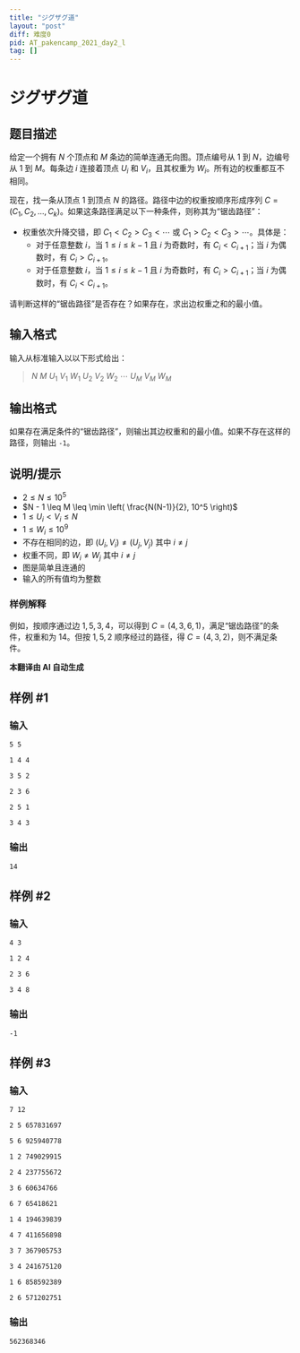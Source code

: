 ```yaml
---
title: "ジグザグ道"
layout: "post"
diff: 难度0
pid: AT_pakencamp_2021_day2_l
tag: []
---
```


# ジグザグ道

## 题目描述

给定一个拥有 $N$ 个顶点和 $M$ 条边的简单连通无向图。顶点编号从 $1$ 到 $N$，边编号从 $1$ 到 $M$。每条边 $i$ 连接着顶点 $U_i$ 和 $V_i$，且其权重为 $W_i$。所有边的权重都互不相同。

现在，找一条从顶点 $1$ 到顶点 $N$ 的路径。路径中边的权重按顺序形成序列 $C = (C_1, C_2, \ldots, C_k)$。如果这条路径满足以下一种条件，则称其为“锯齿路径”：

- 权重依次升降交错，即 $C_1 < C_2 > C_3 < \cdots$ 或 $C_1 > C_2 < C_3 > \cdots$。具体是：
  - 对于任意整数 $i$，当 $1 \leq i \leq k - 1$ 且 $i$ 为奇数时，有 $C_i < C_{i+1}$；当 $i$ 为偶数时，有 $C_i > C_{i+1}$。
  - 对于任意整数 $i$，当 $1 \leq i \leq k - 1$ 且 $i$ 为奇数时，有 $C_i > C_{i+1}$；当 $i$ 为偶数时，有 $C_i < C_{i+1}$。

请判断这样的“锯齿路径”是否存在？如果存在，求出边权重之和的最小值。

## 输入格式

输入从标准输入以以下形式给出：

> $N$ $M$ $U_1$ $V_1$ $W_1$ $U_2$ $V_2$ $W_2$ $\cdots$ $U_M$ $V_M$ $W_M$

## 输出格式

如果存在满足条件的“锯齿路径”，则输出其边权重和的最小值。如果不存在这样的路径，则输出 `-1`。

## 说明/提示

- $2 \leq N \leq 10^5$
- $N - 1 \leq M \leq \min \left( \frac{N(N-1)}{2}, 10^5 \right)$
- $1 \leq U_i < V_i \leq N$
- $1 \leq W_i \leq 10^9$
- 不存在相同的边，即 $(U_i, V_i) \neq (U_j, V_j)$ 其中 $i \neq j$
- 权重不同，即 $W_i \neq W_j$ 其中 $i \neq j$
- 图是简单且连通的
- 输入的所有值均为整数

### 样例解释

例如，按顺序通过边 $1, 5, 3, 4$，可以得到 $C = (4, 3, 6, 1)$，满足“锯齿路径”的条件，权重和为 $14$。但按 $1, 5, 2$ 顺序经过的路径，得 $C = (4, 3, 2)$，则不满足条件。

 **本翻译由 AI 自动生成**

## 样例 #1

### 输入

```
5 5
1 4 4
3 5 2
2 3 6
2 5 1
3 4 3
```

### 输出

```
14
```

## 样例 #2

### 输入

```
4 3
1 2 4
2 3 6
3 4 8
```

### 输出

```
-1
```

## 样例 #3

### 输入

```
7 12
2 5 657831697
5 6 925940778
1 2 749029915
2 4 237755672
3 6 60634766
6 7 65418621
1 4 194639839
4 7 411656898
3 7 367905753
3 4 241675120
1 6 858592389
2 6 571202751
```

### 输出

```
562368346
```

